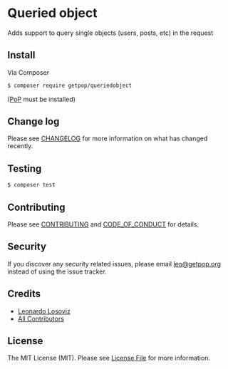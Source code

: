 # Queried object

<!--
[![Latest Version on Packagist][ico-version]][link-packagist]
[![Software License][ico-license]](LICENSE.md)
[![Build Status][ico-travis]][link-travis]
[![Coverage Status][ico-scrutinizer]][link-scrutinizer]
[![Quality Score][ico-code-quality]][link-code-quality]
[![Total Downloads][ico-downloads]][link-downloads]
-->

Adds support to query single objects (users, posts, etc) in the request


## Install

Via Composer

``` bash
$ composer require getpop/queriedobject
```

([PoP](https://github.com/leoloso/PoP) must be installed)

<!--
## Usage

``` php
```
-->

## Change log

Please see [CHANGELOG](CHANGELOG.md) for more information on what has changed recently.

## Testing

``` bash
$ composer test
```

## Contributing

Please see [CONTRIBUTING](CONTRIBUTING.md) and [CODE_OF_CONDUCT](CODE_OF_CONDUCT.md) for details.

## Security

If you discover any security related issues, please email leo@getpop.org instead of using the issue tracker.

## Credits

- [Leonardo Losoviz][link-author]
- [All Contributors][link-contributors]

## License

The MIT License (MIT). Please see [License File](LICENSE.md) for more information.

[ico-version]: https://img.shields.io/packagist/v/getpop/queriedobject.svg?style=flat-square
[ico-license]: https://img.shields.io/badge/license-MIT-brightgreen.svg?style=flat-square
[ico-travis]: https://img.shields.io/travis/getpop/queriedobject/master.svg?style=flat-square
[ico-scrutinizer]: https://img.shields.io/scrutinizer/coverage/g/getpop/queriedobject.svg?style=flat-square
[ico-code-quality]: https://img.shields.io/scrutinizer/g/getpop/queriedobject.svg?style=flat-square
[ico-downloads]: https://img.shields.io/packagist/dt/getpop/queriedobject.svg?style=flat-square

[link-packagist]: https://packagist.org/packages/getpop/queriedobject
[link-travis]: https://travis-ci.org/getpop/queriedobject
[link-scrutinizer]: https://scrutinizer-ci.com/g/getpop/queriedobject/code-structure
[link-code-quality]: https://scrutinizer-ci.com/g/getpop/queriedobject
[link-downloads]: https://packagist.org/packages/getpop/queriedobject
[link-author]: https://github.com/leoloso
[link-contributors]: ../../contributors
